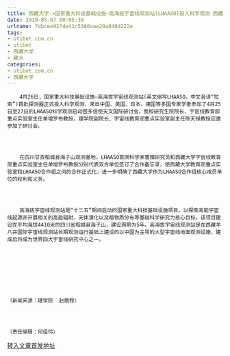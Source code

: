```yaml
---
title: 西藏大学->国家重大科技基础设施—高海拔宇宙线观测站(LHAASO)投入科学观测 西藏大学为核心成员单位 | utibet.com.cn
date: 2019-05-07 00:05:39
urlname: 7dbcee927de41c5380aae20a048d222e
tags: 
- utibet.com.cn
- utibet
- 西藏大学
- 藏大
categories:
- utibet.com.cn
- 西藏大学
---
```




	    4月26日，国家重大科技基础设施—高海拔宇宙线观测站(英文缩写LHAASO，中文音译“拉索”)首批探测器正式投入科学观测，来自中国、美国、日本、德国等多国专家学者参加了4月25日至27日的LHAASO科学观测启动暨多信使天文国际研讨会，我校研究生院院长、宇宙线教育部重点实验室主任单增罗布教授，理学院副院长、宇宙线教育部重点实验室副主任陈天禄教授应邀参加了研讨会。



	    在四川甘孜稻城县海子山观测基地，LHAASO首席科学家曹臻研究员和西藏大学宇宙线教育部重点实验室主任单增罗布教授分别代表双方单位签订了合作备忘录，使西藏大学教育部重点实验室和LHAASO合作组之间的合作正式化，进一步明确了西藏大学作为LHAASO合作组核心成员单位的权利和义务。



	    高海拔宇宙线观测站是“十二五”期间启动的国家重大科技基础设施项目，以探索高能宇宙线起源并开展相关的高能辐射、天体演化以及暗物质分布等基础科学研究为核心目标。该项目建设在平均海拔4410米的四川省稻城县海子山，建设周期为5年。高海拔宇宙线观测站是在西藏羊八井国际宇宙线观测站长期观测运行基础上建设的以中国为主导的大型宇宙线地面观测设施，建成后将成为世界四大宇宙线研究中心之一。



	 



	（新闻来源：理学院  赵鹏程）



	（责任编辑：何佳玲）

[转入文章首发地址](http://www.utibet.edu.cn/news/article_3_5_14898.html)